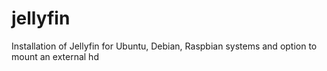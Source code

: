 # jellyfin
Installation of Jellyfin for Ubuntu, Debian, Raspbian systems and option to mount an external hd
